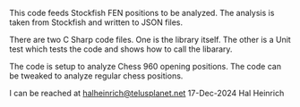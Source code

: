This code feeds Stockfish FEN positions to be analyzed.
The analysis is taken from Stockfish and written to JSON files.

There are two C Sharp code files.
One is the library itself.
The other is a Unit test which tests the code and shows how to call the libarary.

The code is setup to analyze Chess 960 opening positions.
The code can be tweaked to analyze regular chess positions.

I can be reached at halheinrich@telusplanet.net
17-Dec-2024
Hal Heinrich
